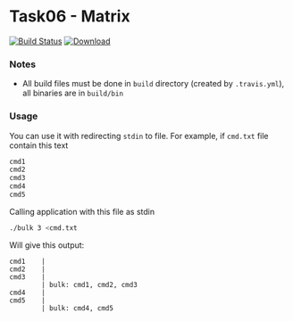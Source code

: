 # Task06 - Matrix
[![Build Status](https://travis-ci.com/mkvdv/otus-cpp-2018.svg?branch=task07)](https://travis-ci.com/mkvdv/otus-cpp-2018)
[ ![Download](https://api.bintray.com/packages/mkvdv/otus07/bulk/images/download.svg) ](https://bintray.com/mkvdv/otus07/bulk/_latestVersion)

### Notes
* All build files must be done in `build` directory (created by `.travis.yml`), all binaries are in `build/bin`

### Usage
You can use it with redirecting `stdin` to file. For example, if `cmd.txt` file contain this text
```txt
cmd1
cmd2
cmd3
cmd4
cmd5
```

Calling application with this file as stdin
    
```sh
./bulk 3 <cmd.txt
```

Will give this output:
```
cmd1    |
cmd2    |
cmd3    |
        | bulk: cmd1, cmd2, cmd3
cmd4    |
cmd5    |
        | bulk: cmd4, cmd5

```